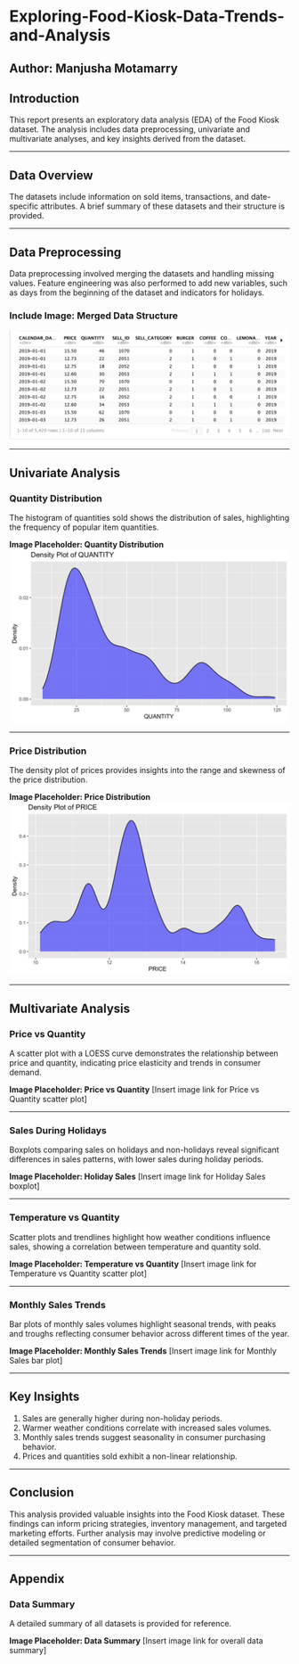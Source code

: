 # Exploring-Food-Kiosk-Data-Trends-and-Analysis
## Author: Manjusha Motamarry

## Introduction

This report presents an exploratory data analysis (EDA) of the Food Kiosk dataset. The analysis includes data preprocessing, univariate and multivariate analyses, and key insights derived from the dataset.

---

## Data Overview

The datasets include information on sold items, transactions, and date-specific attributes. A brief summary of these datasets and their structure is provided.

---

## Data Preprocessing

Data preprocessing involved merging the datasets and handling missing values. Feature engineering was also performed to add new variables, such as days from the beginning of the dataset and indicators for holidays.

### Include Image: Merged Data Structure
![image](https://github.com/Manjusha-26/Exploring-Food-Kiosk-Data-Trends-and-Analysis/blob/main/Visualizations/Data.jpeg)

---

## Univariate Analysis

### Quantity Distribution

The histogram of quantities sold shows the distribution of sales, highlighting the frequency of popular item quantities.

**Image Placeholder: Quantity Distribution**
![image](https://github.com/Manjusha-26/Exploring-Food-Kiosk-Data-Trends-and-Analysis/blob/main/Visualizations/DensityPlotQuantity.jpeg)

---

### Price Distribution

The density plot of prices provides insights into the range and skewness of the price distribution.

**Image Placeholder: Price Distribution**
![image](https://github.com/Manjusha-26/Exploring-Food-Kiosk-Data-Trends-and-Analysis/blob/main/Visualizations/PrinceDensity.jpeg)

---

## Multivariate Analysis

### Price vs Quantity

A scatter plot with a LOESS curve demonstrates the relationship between price and quantity, indicating price elasticity and trends in consumer demand.

**Image Placeholder: Price vs Quantity**
[Insert image link for Price vs Quantity scatter plot]

---

### Sales During Holidays

Boxplots comparing sales on holidays and non-holidays reveal significant differences in sales patterns, with lower sales during holiday periods.

**Image Placeholder: Holiday Sales**
[Insert image link for Holiday Sales boxplot]

---

### Temperature vs Quantity

Scatter plots and trendlines highlight how weather conditions influence sales, showing a correlation between temperature and quantity sold.

**Image Placeholder: Temperature vs Quantity**
[Insert image link for Temperature vs Quantity scatter plot]

---

### Monthly Sales Trends

Bar plots of monthly sales volumes highlight seasonal trends, with peaks and troughs reflecting consumer behavior across different times of the year.

**Image Placeholder: Monthly Sales Trends**
[Insert image link for Monthly Sales bar plot]

---

## Key Insights

1. Sales are generally higher during non-holiday periods.
2. Warmer weather conditions correlate with increased sales volumes.
3. Monthly sales trends suggest seasonality in consumer purchasing behavior.
4. Prices and quantities sold exhibit a non-linear relationship.

---

## Conclusion

This analysis provided valuable insights into the Food Kiosk dataset. These findings can inform pricing strategies, inventory management, and targeted marketing efforts. Further analysis may involve predictive modeling or detailed segmentation of consumer behavior.

---

## Appendix

### Data Summary

A detailed summary of all datasets is provided for reference.

**Image Placeholder: Data Summary**
[Insert image link for overall data summary]
